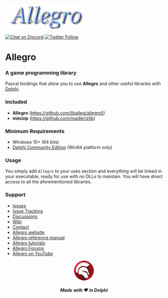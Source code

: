 ![Allegro Game Library](media/allegro-library.png)  

[![Chat on Discord](https://img.shields.io/discord/754884471324672040.svg?logo=discord)](https://discord.gg/tPWjMwK) [![Twitter Follow](https://img.shields.io/twitter/follow/tinyBigGAMES?style=social)](https://twitter.com/tinyBigGAMES)
# Allegro
### A game programming library

Pascal bindings that allow you to use **Allegro** and other useful libraries with <a href="https://www.embarcadero.com/es/products/delphi" target="_blank">Delphi</a>. 

### Included
- **Allegro** (https://github.com/liballeg/allegro5)
- **minizip** (https://github.com/madler/zlib)

### Minimum Requirements 
- Windows 10+ (64 bits)
- <a href="https://www.embarcadero.com/products/delphi/starter" target="_blank">Delphi Community Edition</a> (Win64 platform only)

### Usage
You simply add `Allegro` to your uses section and everything will be linked in your executable, ready for use with no DLLs to maintain. You will have direct access to all the aforementioned libraries.

### Support
- <a href="https://github.com/tinyBigGAMES/Allegro/issues" target="_blank">Issues</a>
- <a href="https://github.com/tinyBigGAMES/Allegro/projects/1" target="_blank">Issue Tracking</a>
- <a href="https://github.com/tinyBigGAMES/Allegro/discussions" target="_blank">Discussions</a>
- <a href="https://github.com/tinyBigGAMES/Allegro/wiki" target="_blank">Wiki</a>
- <a href="https://tinybiggames.com/contact/" target="_blank">Contact</a>
- <a href="https://liballeg.org/" target="_blank">Allegro website</a>
- <a href="https://liballeg.org/a5docs/trunk/" target="_blank">Allegro reference manual</a>
- <a href="https://github.com/liballeg/allegro_wiki/wiki/Allegro-Vivace" target="_blank">Allegro tutorials</a>
- <a href="https://www.allegro.cc/forums/" target="_blank">Allegro Forums</a>
- <a href="https://www.youtube.com/results?search_query=allegro+game+development&sp=CAI%253D" target="_blank">Allegro on YouTube</a>


<p align="center">
<img src="media/delphi.png" alt="Delphi">
</p>
<h5 align="center">

Made with :heart: in Delphi
</h5>